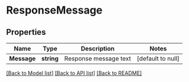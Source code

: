 # ResponseMessage

## Properties
Name | Type | Description | Notes
------------ | ------------- | ------------- | -------------
**Message** | **string** | Response message text | [default to null]

[[Back to Model list]](../README.md#documentation-for-models) [[Back to API list]](../README.md#documentation-for-api-endpoints) [[Back to README]](../README.md)


